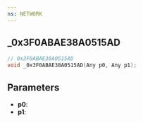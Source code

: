 ```yaml
---
ns: NETWORK
---
```

## _0x3F0ABAE38A0515AD

```c
// 0x3F0ABAE38A0515AD
void _0x3F0ABAE38A0515AD(Any p0, Any p1);
```

## Parameters
* **p0**:
* **p1**:
